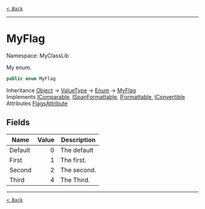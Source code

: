 [`< Back`](./)

---

# MyFlag

Namespace: MyClassLib

My enum.

```csharp
public enum MyFlag
```

Inheritance [Object](https://docs.microsoft.com/en-us/dotnet/api/system.object) → [ValueType](https://docs.microsoft.com/en-us/dotnet/api/system.valuetype) → [Enum](https://docs.microsoft.com/en-us/dotnet/api/system.enum) → [MyFlag](./myclasslib.myflag)<br>
Implements [IComparable](https://docs.microsoft.com/en-us/dotnet/api/system.icomparable), [ISpanFormattable](https://docs.microsoft.com/en-us/dotnet/api/system.ispanformattable), [IFormattable](https://docs.microsoft.com/en-us/dotnet/api/system.iformattable), [IConvertible](https://docs.microsoft.com/en-us/dotnet/api/system.iconvertible)<br>
Attributes [FlagsAttribute](https://docs.microsoft.com/en-us/dotnet/api/system.flagsattribute)

## Fields

| Name | Value | Description |
| --- | --: | --- |
| Default | 0 | The default |
| First | 1 | The first. |
| Second | 2 | The second. |
| Third | 4 | The Third. |

---

[`< Back`](./)
